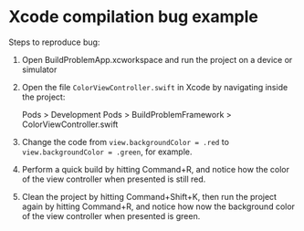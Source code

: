 # Xcode compilation bug example

Steps to reproduce bug:

1. Open BuildProblemApp.xcworkspace and run the project on a device or simulator
2. Open the file `ColorViewController.swift` in Xcode by navigating inside the project:
	
	Pods > Development Pods > BuildProblemFramework > ColorViewController.swift
	
3. Change the code from `view.backgroundColor = .red` to `view.backgroundColor = .green`, for example.
4. Perform a quick build by hitting Command+R, and notice how the color of the view controller when presented is still red.
5. Clean the project by hitting Command+Shift+K, then run the project again by hitting Command+R, and notice how now the background color of the view controller when presented is green.
